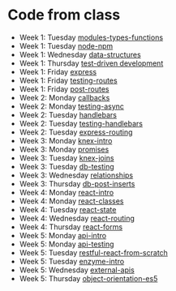 # Code from class

* Week 1: Tuesday [modules-types-functions](modules-types-functions)
* Week 1: Tuesday [node-npm](node-npm)
* Week 1: Wednesday [data-structures](data-structures)
* Week 1: Thursday [test-driven development](tdd)
* Week 1: Friday [express](express)
* Week 1: Friday [testing-routes](testing-routes)
* Week 1: Friday [post-routes](post-routes)
* Week 2: Monday [callbacks](callbacks)
* Week 2: Monday [testing-async](testing-async)
* Week 2: Tuesday [handlebars](handlebars)
* Week 2: Tuesday [testing-handlebars](testing-handlebars)
* Week 2: Tuesday [express-routing](express-routing)
* Week 3: Monday [knex-intro](knex-intro)
* Week 3: Monday [promises](promises)
* Week 3: Tuesday [knex-joins](knex-joins)
* Week 3: Tuesday [db-testing](db-testing)
* Week 3: Wednesday [relationships](relationships)
* Week 3: Thursday [db-post-inserts](db-post-inserts)
* Week 4: Monday [react-intro](react-intro)
* Week 4: Monday [react-classes](react-classes)
* Week 4: Tuesday [react-state](react-state)
* Week 4: Wednesday [react-routing](react-routing)
* Week 4: Thursday [react-forms](react-forms)
* Week 5: Monday [api-intro](api-intro)
* Week 5: Monday [api-testing](api-testing)
* Week 5: Tuesday [restful-react-from-scratch](restful-react-from-scratch)
* Week 5: Tuesday [enzyme-intro](enzyme-intro)
* Week 5: Wednesday [external-apis](external-apis)
* Week 5: Thursday [object-orientation-es5](object-orientation-es5)
